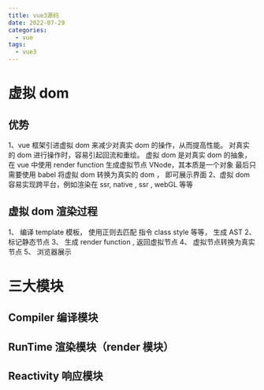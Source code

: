 ```yaml
---
title: vue3源码
date: 2022-07-29
categories:
  - vue
tags:
  - vue3
---
```


# 虚拟 dom

## 优势

1、vue 框架引进虚拟 dom 来减少对真实 dom 的操作，从而提高性能。
对真实的 dom 进行操作时，容易引起回流和重绘。
虚拟 dom 是对真实 dom 的抽象，在 vue 中使用 render function 生成虚拟节点 VNode，其本质是一个对象
最后只需要使用 babel 将虚拟 dom 转换为真实的 dom ， 即可展示界面
2、虚拟 dom 容易实现跨平台，例如渲染在 ssr, native , ssr , webGL 等等

## 虚拟 dom 渲染过程

1、 编译 template 模板， 使用正则去匹配 指令 class style 等等， 生成 AST
2、 标记静态节点
3、 生成 render function , 返回虚拟节点
4、 虚拟节点转换为真实节点
5、 浏览器展示

# 三大模块

## Compiler 编译模块

## RunTime 渲染模块（render 模块）

## Reactivity 响应模块
